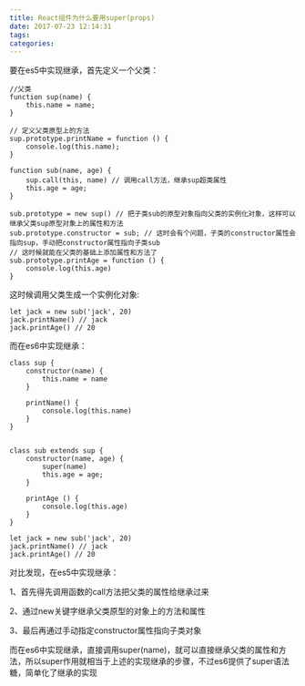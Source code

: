 ```yaml
---
title: React组件为什么要用super(props)
date: 2017-07-23 12:14:31
tags:
categories:
---
```

要在es5中实现继承，首先定义一个父类：

	//父类
	function sup(name) {
		this.name = name;
	}
	
	// 定义父类原型上的方法
	sup.prototype.printName = function () {
		console.log(this.name);
	}
	
	function sub(name, age) {
		sup.call(this, name) // 调用call方法，继承sup超类属性
		this.age = age;
	}
	
	sub.prototype = new sup() // 把子类sub的原型对象指向父类的实例化对象，这样可以继承父类sup原型对象上的属性和方法
	sub.prototype.constructor = sub; // 这时会有个问题，子类的constructor属性会指向sup，手动把constructor属性指向子类sub
	// 这时候就能在父类的基础上添加属性和方法了
	sub.prototype.printAge = function () {
		console.log(this.age)
	}
	
这时候调用父类生成一个实例化对象:
	
	let jack = new sub('jack', 20)
	jack.printName() // jack
	jack.printAge() // 20
	

而在es6中实现继承：

	class sup {
		constructor(name) {
			this.name = name
		}
		
		printName() {
			console.log(this.name)
		}
	}
	
	
	class sub extends sup {
		constructor(name, age) {
			super(name)
			this.age = age;
		}
		
		printAge () {
			console.log(this.age)
		}
	}
	
	let jack = new sub('jack', 20)
	jack.printName() // jack
	jack.printAge() // 20
	
对比发现，在es5中实现继承：
	
1、首先得先调用函数的call方法把父类的属性给继承过来

2、通过new关键字继承父类原型的对象上的方法和属性

3、最后再通过手动指定constructor属性指向子类对象

而在es6中实现继承，直接调用super(name)，就可以直接继承父类的属性和方法，所以super作用就相当于上述的实现继承的步骤，不过es6提供了super语法糖，简单化了继承的实现	
	
	
	
	
	
	
	
	
	
	
	
	
	